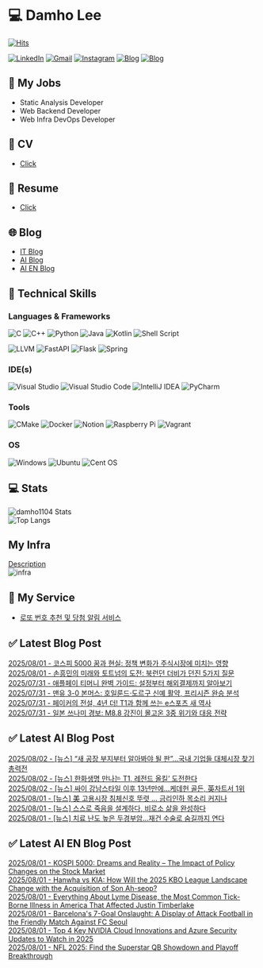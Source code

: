 
# 💻 Damho Lee

[![Hits](https://hits.seeyoufarm.com/api/count/incr/badge.svg?url=https%3A%2F%2Fgithub.com%2Fdamho1104&count_bg=%233D9CC8&title_bg=%23555555&icon=&icon_color=%23E7E7E7&title=hits&edge_flat=false)](https://hits.seeyoufarm.com)  

[![LinkedIn](https://img.shields.io/badge/Linkedin-%230077B5.svg?style=flat&logo=linkedin&logoColor=white)](https://www.linkedin.com/in/damho1104/)
[![Gmail](https://img.shields.io/badge/Gmail-D14836?style=flat&logo=gmail&logoColor=white)](mailto:damho1104@gmail.com)
[![Instagram](https://img.shields.io/badge/Instargram-%23E4405F.svg?style=flat&logo=Instagram&logoColor=white)](https://www.instagram.com/damho1104/)
[![Blog](https://img.shields.io/badge/Blog-%23000000.svg?style=flat&logo=Tistory&logoColor=white)](https://dmomo.co.kr/)
[![Blog](https://img.shields.io/badge/Blog-%23000000.svg?style=flat&logo=WordPress&logoColor=white)](https://blog.ai.dmomo.co.kr/)

## 📃 My Jobs
- Static Analysis Developer
- Web Backend Developer
- Web Infra DevOps Developer

## 📰 CV
- [Click](https://resume.dmomo.net/damho.lee/resume)  

## 📘 Resume
- [Click](https://damho1104.notion.site/8af3191b9815406d95708d9a0cea5a9e)  

## 🌐 Blog
- [IT Blog](https://dmomo.co.kr/)
- [AI Blog](https://blog.ai.dmomo.co.kr/)
- [AI EN Blog](https://ai.trend.dmomo.co.kr/)

## 💪 Technical Skills
### Languages & Frameworks
![C](https://img.shields.io/badge/c-%2300599C.svg?style=flat&logo=c&logoColor=white)
![C++](https://img.shields.io/badge/c++-%2300599C.svg?style=flat&logo=c%2B%2B&logoColor=white)
![Python](https://img.shields.io/badge/Python-3776AB.svg?&style=flat&logo=Python&logoColor=white)
![Java](https://img.shields.io/badge/java-%23ED8B00.svg?style=flat&logo=openjdk&logoColor=white)
![Kotlin](https://img.shields.io/badge/Kotlin-%237F52FF.svg?style=flat&logo=Kotlin&logoColor=white)
![Shell Script](https://img.shields.io/badge/Shell_script-%23121011.svg?style=flat&logo=gnu-bash&logoColor=white)  
  
![LLVM](https://img.shields.io/badge/LLVM/Clang-000B1D.svg?&style=flat&logo=LLVM&logoColor=white)
![FastAPI](https://img.shields.io/badge/FastAPI-005571?style=flat&logo=fastapi)
![Flask](https://img.shields.io/badge/Flask-%23000.svg?style=flat&logo=flask&logoColor=white)
![Spring](https://img.shields.io/badge/Springboot-%236DB33F.svg?style=flat&logo=spring&logoColor=white)
  
  
### IDE(s)
![Visual Studio](https://img.shields.io/badge/Visual%20Studio-5C2D91.svg?style=flat&logo=visual-studio&logoColor=white) 
![Visual Studio Code](https://img.shields.io/badge/Visual%20Studio%20Code-0078d7.svg?style=flat&logo=visual-studio-code&logoColor=white)
![IntelliJ IDEA](https://img.shields.io/badge/IntelliJIDEA-000000.svg?style=flat&logo=intellij-idea&logoColor=white) 
![PyCharm](https://img.shields.io/badge/PyCharm-143?style=flat&logo=pycharm&logoColor=black&color=black&labelColor=green) 


### Tools
![CMake](https://img.shields.io/badge/CMake-%23008FBA.svg?style=flat&logo=cmake&logoColor=white)
![Docker](https://img.shields.io/badge/docker-%230db7ed.svg?style=flat&logo=docker&logoColor=white)
![Notion](https://img.shields.io/badge/Notion-%23000000.svg?style=flat&logo=notion&logoColor=white)
![Raspberry Pi](https://img.shields.io/badge/-RaspberryPi-C51A4A?style=flat&logo=Raspberry-Pi)
![Vagrant](https://img.shields.io/badge/Vagrant-%231563FF.svg?style=flat&logo=vagrant&logoColor=white)


### OS
![Windows](https://img.shields.io/badge/Windows-0078D6?style=flat&logo=windows&logoColor=white)
![Ubuntu](https://img.shields.io/badge/Ubuntu-E95420?style=flat&logo=ubuntu&logoColor=white)
![Cent OS](https://img.shields.io/badge/Cent%20OS-002260?style=flat&logo=centos&logoColor=F0F0F0)


## :computer: Stats
![damho1104 Stats](https://github-readme-stats.vercel.app/api?username=damho1104&hide=issues&show_icons=true&show=prs_merged,prs_merged_percentage&theme=chartreuse-dark)  
![Top Langs](https://github-readme-stats.vercel.app/api/top-langs/?username=damho1104&layout=compact&theme=chartreuse-dark)


## My Infra
[Description](https://dmomo.co.kr/444)  
![infra](https://nextcloud.dmomo.net/apps/files_sharing/publicpreview/EtWDB9RaEXyf4FT?file=/&fileId=142416&x=6016&y=3384&a=true&etag=eee0bc0c4308201c786211582fdbc678)  





## 📣 My Service
- [로또 번호 추천 및 당첨 알림 서비스](https://lotto.dmomo.co.kr/)  


## ✅ Latest Blog Post

[2025/08/01 - 코스피 5000 꿈과 현실: 정책 변화가 주식시장에 미치는 영향](https://dmomo.co.kr/612) <br/>
[2025/08/01 - 손흥민의 미래와 토트넘의 도전: 북런던 더비가 던진 5가지 질문](https://dmomo.co.kr/611) <br/>
[2025/07/31 - 애플페이 티머니 완벽 가이드: 설정부터 해외결제까지 알아보기](https://dmomo.co.kr/610) <br/>
[2025/07/31 - 맨유 3-0 본머스: 호일룬드&middot;도르구 신예 활약, 프리시즌 완승 분석](https://dmomo.co.kr/609) <br/>
[2025/07/31 - 페이커의 전설, 4년 더! T1과 함께 쓰는 e스포츠 새 역사](https://dmomo.co.kr/608) <br/>
[2025/07/31 - 일본 쓰나미 경보: M8.8 강진이 몰고온 3중 위기와 대응 전략](https://dmomo.co.kr/607) <br/>

## ✅ Latest AI Blog Post
[2025/08/02 - [뉴스] “새 공장 부지부터 알아봐야 될 판”…국내 기업들 대체시장 찾기 총력전](https://blog.ai.dmomo.co.kr/news/7155) <br/>
[2025/08/02 - [뉴스] 한화생명 만나는 T1, 레전드 올킬’ 도전한다](https://blog.ai.dmomo.co.kr/news/7152) <br/>
[2025/08/02 - [뉴스] 싸이 강남스타일 이후 13년만에…케데헌 골든, 英차트서 1위](https://blog.ai.dmomo.co.kr/news/7149) <br/>
[2025/08/01 - [뉴스] 美 고용시장 침체신호 뚜렷 … 금리인하 목소리 커지나](https://blog.ai.dmomo.co.kr/news/7146) <br/>
[2025/08/01 - [뉴스] 스스로 죽음을 설계하다, 비로소 삶을 완성하다](https://blog.ai.dmomo.co.kr/news/7143) <br/>
[2025/08/01 - [뉴스] 치료 난도 높은 두경부암…재건 수술로 숨길까지 연다](https://blog.ai.dmomo.co.kr/news/7140) <br/>

## ✅ Latest AI EN Blog Post
[2025/08/01 - KOSPI 5000: Dreams and Reality – The Impact of Policy Changes on the Stock Market](https://ai.trend.dmomo.co.kr/2025/08/kospi-5000-dreams-and-reality-impact-of.html) <br/>
[2025/08/01 - Hanwha vs KIA: How Will the 2025 KBO League Landscape Change with the Acquisition of Son Ah-seop?](https://ai.trend.dmomo.co.kr/2025/08/hanwha-vs-kia-how-will-2025-kbo-league.html) <br/>
[2025/08/01 - Everything About Lyme Disease, the Most Common Tick-Borne Illness in America That Affected Justin Timberlake](https://ai.trend.dmomo.co.kr/2025/07/everything-about-lyme-disease-most.html) <br/>
[2025/08/01 - Barcelona's 7-Goal Onslaught: A Display of Attack Football in the Friendly Match Against FC Seoul](https://ai.trend.dmomo.co.kr/2025/07/barcelonas-7-goal-onslaught-display-of.html) <br/>
[2025/08/01 - Top 4 Key NVIDIA Cloud Innovations and Azure Security Updates to Watch in 2025](https://ai.trend.dmomo.co.kr/2025/07/top-4-key-nvidia-cloud-innovations-and.html) <br/>
[2025/08/01 - NFL 2025: Find the Superstar QB Showdown and Playoff Breakthrough](https://ai.trend.dmomo.co.kr/2025/07/nfl-2025-find-superstar-qb-showdown-and.html) <br/>
